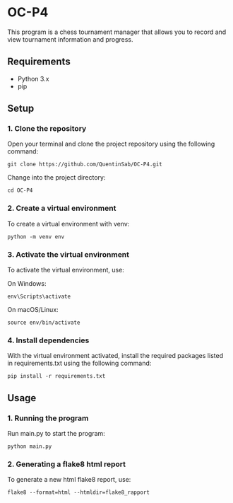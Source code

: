 # OC-P4

This program is a chess tournament manager that allows you to record and view tournament information and progress.

## Requirements

- Python 3.x
- pip

## Setup

### 1. Clone the repository

Open your terminal and clone the project repository using the following command:

    git clone https://github.com/QuentinSab/OC-P4.git

Change into the project directory:

    cd OC-P4

### 2. Create a virtual environment

To create a virtual environment with venv:

    python -m venv env

### 3. Activate the virtual environment

To activate the virtual environment, use:

On Windows:

    env\Scripts\activate

On macOS/Linux:

    source env/bin/activate

### 4. Install dependencies

With the virtual environment activated, install the required packages listed in requirements.txt using the following command:

    pip install -r requirements.txt

## Usage

### 1. Running the program

Run main.py to start the program:

    python main.py

### 2. Generating a flake8 html report

To generate a new html flake8 report, use:

    flake8 --format=html --htmldir=flake8_rapport